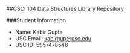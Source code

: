 ##CSCI 104 Data Structures Library Repository

###Student Information
  + Name: Kabir Gupta
  + USC Email: kabirgup@usc.edu
  + USC ID: 5957478548

